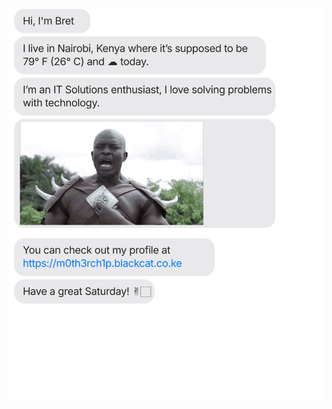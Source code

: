 [![](https://raw.githubusercontent.com/m0th3rch1p/m0th3rch1p/main/chat.svg)](https://m0th3rch1p.blackcat.co.ke)
